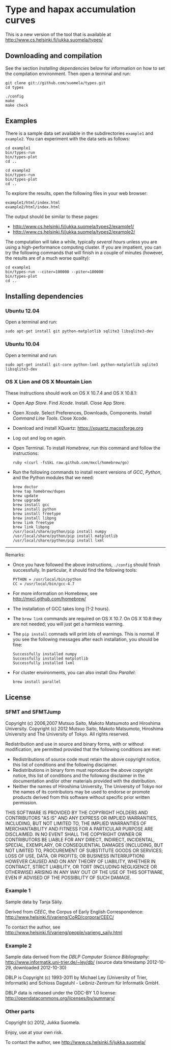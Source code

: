 Type and hapax accumulation curves
==================================

This is a new version of the tool that is available at
http://www.cs.helsinki.fi/jukka.suomela/types/


Downloading and compilation
---------------------------

See the section *Installing dependencies* below for information on how
to set the compilation environment. Then open a terminal and run:

    git clone git://github.com/suomela/types.git
    cd types
    
    ./config
    make
    make check


Examples
--------

There is a sample data set available in the subdirectories `example1`
and `example2`. You can experiment with the data sets as follows:

    cd example1
    bin/types-run
    bin/types-plot
    cd ..

    cd example2
    bin/types-run
    bin/types-plot
    cd ..

To explore the results, open the following files in your web browser:

    example1/html/index.html
    example2/html/index.html

The output should be similar to these pages:

  - http://www.cs.helsinki.fi/jukka.suomela/types2/example1/
  - http://www.cs.helsinki.fi/jukka.suomela/types2/example2/

The computation will take a while, typically *several hours* unless you
are using a high-performance computing cluster. If you are impatient,
you can try the following commands that will finish in a couple of
minutes (however, the results are of a much worse quality):

    cd example1
    bin/types-run --citer=100000 --piter=100000
    bin/types-plot
    cd ..


Installing dependencies
-----------------------

### Ubuntu 12.04

Open a terminal and run:

    sudo apt-get install git python-matplotlib sqlite3 libsqlite3-dev


### Ubuntu 10.04

Open a terminal and run:

    sudo apt-get install git-core python-lxml python-matplotlib sqlite3 libsqlite3-dev


### OS X Lion and OS X Mountain Lion

These instructions should work on OS X 10.7.4 and OS X 10.8.1:

  - Open *App Store*. Find *Xcode*. Install. Close App Store.

  - Open *Xcode*. Select Preferences, Downloads, Components.
    Install *Command Line Tools*. Close Xcode.

  - Download and install XQuartz: https://xquartz.macosforge.org

  - Log out and log on again.

  - Open Terminal. To install *Homebrew*, run this command and
    follow the instructions:

        ruby <(curl -fsSkL raw.github.com/mxcl/homebrew/go)

  - Run the following commands to install recent versions of *GCC*,
    *Python*, and the Python modules that we need:

        brew doctor
        brew tap homebrew/dupes
        brew update
        brew upgrade
        brew install gcc
        brew install python
        brew install freetype
        brew install libpng
        brew link freetype
        brew link libpng
        /usr/local/share/python/pip install numpy
        /usr/local/share/python/pip install matplotlib
        /usr/local/share/python/pip install lxml

---

Remarks:

  - Once you have followed the above instructions, `./config` should
    finish successfully. In particular, it should find the following
    tools:

        PYTHON = /usr/local/bin/python
        CC = /usr/local/bin/gcc-4.7

  - For more information on Homebrew, see http://mxcl.github.com/homebrew/

  - The installation of GCC takes long (1-2 hours).

  - The `brew link` commands are required on OS X 10.7. On OS X 10.8
    they are not needed; you will just get a harmless warning.

  - The `pip install` comnads will print *lots* of warnings. This is
    normal. If you see the following messages after each installation,
    you should be fine:

        Successfully installed numpy
        Successfully installed matplotlib
        Successfully installed lxml

  - For cluster environments, you can also install *Gnu Parallel*:

        brew install parallel


License
-------

### SFMT and SFMTJump

Copyright (c) 2006,2007 Mutsuo Saito, Makoto Matsumoto and Hiroshima
University.
Copyright (c) 2012 Mutsuo Saito, Makoto Matsumoto, Hiroshima University
and The University of Tokyo.
All rights reserved.

Redistribution and use in source and binary forms, with or without
modification, are permitted provided that the following conditions are
met:

* Redistributions of source code must retain the above copyright
  notice, this list of conditions and the following disclaimer.
* Redistributions in binary form must reproduce the above
  copyright notice, this list of conditions and the following
  disclaimer in the documentation and/or other materials provided
  with the distribution.
* Neither the names of Hiroshima University, The University of
  Tokyo nor the names of its contributors may be used to endorse
  or promote products derived from this software without specific
  prior written permission.

THIS SOFTWARE IS PROVIDED BY THE COPYRIGHT HOLDERS AND CONTRIBUTORS
"AS IS" AND ANY EXPRESS OR IMPLIED WARRANTIES, INCLUDING, BUT NOT
LIMITED TO, THE IMPLIED WARRANTIES OF MERCHANTABILITY AND FITNESS FOR
A PARTICULAR PURPOSE ARE DISCLAIMED. IN NO EVENT SHALL THE COPYRIGHT
OWNER OR CONTRIBUTORS BE LIABLE FOR ANY DIRECT, INDIRECT, INCIDENTAL,
SPECIAL, EXEMPLARY, OR CONSEQUENTIAL DAMAGES (INCLUDING, BUT NOT
LIMITED TO, PROCUREMENT OF SUBSTITUTE GOODS OR SERVICES; LOSS OF USE,
DATA, OR PROFITS; OR BUSINESS INTERRUPTION) HOWEVER CAUSED AND ON ANY
THEORY OF LIABILITY, WHETHER IN CONTRACT, STRICT LIABILITY, OR TORT
(INCLUDING NEGLIGENCE OR OTHERWISE) ARISING IN ANY WAY OUT OF THE USE
OF THIS SOFTWARE, EVEN IF ADVISED OF THE POSSIBILITY OF SUCH DAMAGE.


### Example 1

Sample data by Tanja Säily.

Derived from *CEEC*, the Corpus of Early English Correspondence:
http://www.helsinki.fi/varieng/CoRD/corpora/CEEC/

To contact the author, see
http://www.helsinki.fi/varieng/people/varieng_saily.html


### Example 2

Sample data derived from the *DBLP Computer Science Bibliography*:
http://www.informatik.uni-trier.de/~ley/db/
(source data timestamp 2012-10-29, downloaded 2012-10-30)

DBLP is Copyright (c) 1993-2011 by Michael Ley (University of Trier,
Informatik) and Schloss Dagstuhl - Leibniz-Zentrum für Informatik GmbH.

DBLP data is released under the ODC-BY 1.0 license:
http://opendatacommons.org/licenses/by/summary/


### Other parts

Copyright (c) 2012, Jukka Suomela.

Enjoy, use at your own risk.

To contact the author, see http://www.cs.helsinki.fi/jukka.suomela/
